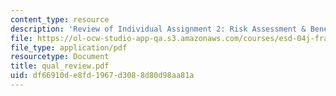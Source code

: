 ```yaml
---
content_type: resource
description: 'Review of Individual Assignment 2: Risk Assessment & Benefit Cost Analysis.'
file: https://ol-ocw-studio-app-qa.s3.amazonaws.com/courses/esd-04j-frameworks-and-models-in-engineering-systems-engineering-system-design-spring-2007/df66910de8fd1967d3088d80d98aa81a_qual_review.pdf
file_type: application/pdf
resourcetype: Document
title: qual_review.pdf
uid: df66910d-e8fd-1967-d308-8d80d98aa81a
---
```

